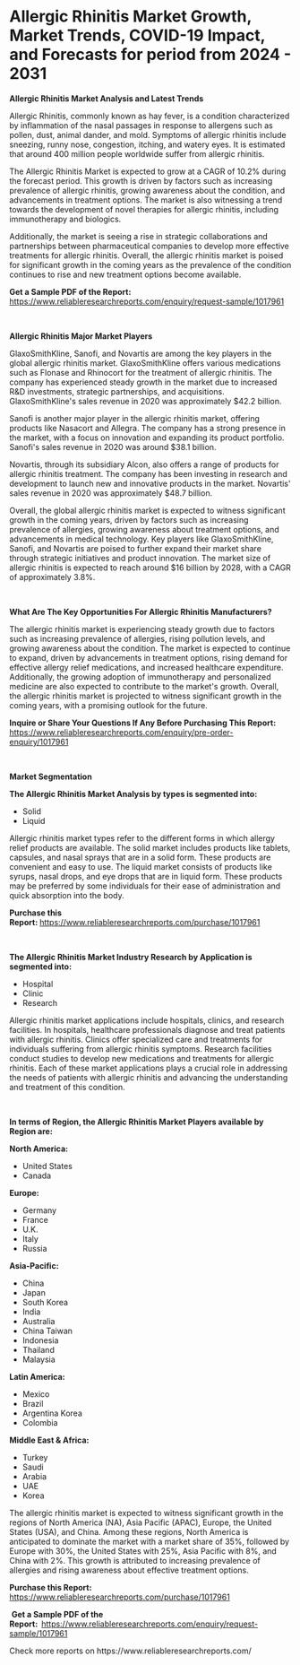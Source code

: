 <p><h1>Allergic Rhinitis Market Growth, Market Trends, COVID-19 Impact, and Forecasts for period from 2024 - 2031</h1></p><p><strong>Allergic Rhinitis Market Analysis and Latest Trends</strong></p>
<p><p>Allergic Rhinitis, commonly known as hay fever, is a condition characterized by inflammation of the nasal passages in response to allergens such as pollen, dust, animal dander, and mold. Symptoms of allergic rhinitis include sneezing, runny nose, congestion, itching, and watery eyes. It is estimated that around 400 million people worldwide suffer from allergic rhinitis.</p><p>The Allergic Rhinitis Market is expected to grow at a CAGR of 10.2% during the forecast period. This growth is driven by factors such as increasing prevalence of allergic rhinitis, growing awareness about the condition, and advancements in treatment options. The market is also witnessing a trend towards the development of novel therapies for allergic rhinitis, including immunotherapy and biologics.</p><p>Additionally, the market is seeing a rise in strategic collaborations and partnerships between pharmaceutical companies to develop more effective treatments for allergic rhinitis. Overall, the allergic rhinitis market is poised for significant growth in the coming years as the prevalence of the condition continues to rise and new treatment options become available.</p></p>
<p><strong>Get a Sample PDF of the Report:&nbsp;</strong> <a href="https://www.reliableresearchreports.com/enquiry/request-sample/1017961">https://www.reliableresearchreports.com/enquiry/request-sample/1017961</a></p>
<p>&nbsp;</p>
<p><strong>Allergic Rhinitis Major Market Players</strong></p>
<p><p>GlaxoSmithKline, Sanofi, and Novartis are among the key players in the global allergic rhinitis market. GlaxoSmithKline offers various medications such as Flonase and Rhinocort for the treatment of allergic rhinitis. The company has experienced steady growth in the market due to increased R&D investments, strategic partnerships, and acquisitions. GlaxoSmithKline's sales revenue in 2020 was approximately $42.2 billion.</p><p>Sanofi is another major player in the allergic rhinitis market, offering products like Nasacort and Allegra. The company has a strong presence in the market, with a focus on innovation and expanding its product portfolio. Sanofi's sales revenue in 2020 was around $38.1 billion.</p><p>Novartis, through its subsidiary Alcon, also offers a range of products for allergic rhinitis treatment. The company has been investing in research and development to launch new and innovative products in the market. Novartis' sales revenue in 2020 was approximately $48.7 billion.</p><p>Overall, the global allergic rhinitis market is expected to witness significant growth in the coming years, driven by factors such as increasing prevalence of allergies, growing awareness about treatment options, and advancements in medical technology. Key players like GlaxoSmithKline, Sanofi, and Novartis are poised to further expand their market share through strategic initiatives and product innovation. The market size of allergic rhinitis is expected to reach around $16 billion by 2028, with a CAGR of approximately 3.8%.</p></p>
<p>&nbsp;</p>
<p><strong>What Are The Key Opportunities For Allergic Rhinitis Manufacturers?</strong></p>
<p><p>The allergic rhinitis market is experiencing steady growth due to factors such as increasing prevalence of allergies, rising pollution levels, and growing awareness about the condition. The market is expected to continue to expand, driven by advancements in treatment options, rising demand for effective allergy relief medications, and increased healthcare expenditure. Additionally, the growing adoption of immunotherapy and personalized medicine are also expected to contribute to the market's growth. Overall, the allergic rhinitis market is projected to witness significant growth in the coming years, with a promising outlook for the future.</p></p>
<p><strong>Inquire or Share Your Questions If Any Before Purchasing This Report:</strong> <a href="https://www.reliableresearchreports.com/enquiry/pre-order-enquiry/1017961">https://www.reliableresearchreports.com/enquiry/pre-order-enquiry/1017961</a></p>
<p>&nbsp;</p>
<p><strong>Market Segmentation</strong></p>
<p><strong>The Allergic Rhinitis Market Analysis by types is segmented into:</strong></p>
<p><ul><li>Solid</li><li>Liquid</li></ul></p>
<p><p>Allergic rhinitis market types refer to the different forms in which allergy relief products are available. The solid market includes products like tablets, capsules, and nasal sprays that are in a solid form. These products are convenient and easy to use. The liquid market consists of products like syrups, nasal drops, and eye drops that are in liquid form. These products may be preferred by some individuals for their ease of administration and quick absorption into the body.</p></p>
<p><strong>Purchase this Report:&nbsp;</strong><a href="https://www.reliableresearchreports.com/purchase/1017961">https://www.reliableresearchreports.com/purchase/1017961</a></p>
<p>&nbsp;</p>
<p><strong>The Allergic Rhinitis Market Industry Research by Application is segmented into:</strong></p>
<p><ul><li>Hospital</li><li>Clinic</li><li>Research</li></ul></p>
<p><p>Allergic rhinitis market applications include hospitals, clinics, and research facilities. In hospitals, healthcare professionals diagnose and treat patients with allergic rhinitis. Clinics offer specialized care and treatments for individuals suffering from allergic rhinitis symptoms. Research facilities conduct studies to develop new medications and treatments for allergic rhinitis. Each of these market applications plays a crucial role in addressing the needs of patients with allergic rhinitis and advancing the understanding and treatment of this condition.</p></p>
<p>&nbsp;</p>
<p><strong>In terms of Region, the Allergic Rhinitis Market Players available by Region are:</strong></p>
<p>
    <p> <strong> North America: </strong>
        <ul>
            <li>United States</li>
            <li>Canada</li>
        </ul>
        </p> 
    <p> <strong> Europe: </strong>
        <ul>
            <li>Germany</li>
            <li>France</li>
            <li>U.K.</li>
            <li>Italy</li>
            <li>Russia</li>
        </ul>
        </p> 
    <p> <strong> Asia-Pacific: </strong>
        <ul>
            <li>China</li>
            <li>Japan</li>
            <li>South Korea</li>
            <li>India</li>
            <li>Australia</li>
            <li>China Taiwan</li>
            <li>Indonesia</li>
            <li>Thailand</li>
            <li>Malaysia</li>
        </ul>
        </p> 
    <p> <strong> Latin America: </strong>
        <ul>
            <li>Mexico</li>
            <li>Brazil</li>
            <li>Argentina Korea</li>
            <li>Colombia</li>
        </ul>
        </p> 
    <p> <strong> Middle East & Africa: </strong>
        <ul>
            <li>Turkey</li>
            <li>Saudi</li>
            <li>Arabia</li>
            <li>UAE</li>
            <li>Korea</li>
        </ul>
    </p>
    </p>
<p><p>The allergic rhinitis market is expected to witness significant growth in the regions of North America (NA), Asia Pacific (APAC), Europe, the United States (USA), and China. Among these regions, North America is anticipated to dominate the market with a market share of 35%, followed by Europe with 30%, the United States with 25%, Asia Pacific with 8%, and China with 2%. This growth is attributed to increasing prevalence of allergies and rising awareness about effective treatment options.</p></p>
<p><strong>Purchase this Report: </strong><a href="https://www.reliableresearchreports.com/purchase/1017961">https://www.reliableresearchreports.com/purchase/1017961</a></p>
<p>&nbsp;<strong>Get a Sample PDF of the Report:&nbsp;&nbsp;</strong><a href="https://www.reliableresearchreports.com/enquiry/request-sample/1017961">https://www.reliableresearchreports.com/enquiry/request-sample/1017961</a></p>
<p><strong></strong></p>
<p>Check more reports on https://www.reliableresearchreports.com/</p>